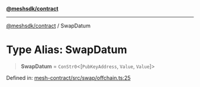 [**@meshsdk/contract**](../README.md)

***

[@meshsdk/contract](../globals.md) / SwapDatum

# Type Alias: SwapDatum

> **SwapDatum** = `ConStr0`\<\[`PubKeyAddress`, `Value`, `Value`\]\>

Defined in: [mesh-contract/src/swap/offchain.ts:25](https://github.com/MeshJS/mesh/blob/1abde1553cbd7cf2cf4e40197fc0de9e4a7d0f49/packages/mesh-contract/src/swap/offchain.ts#L25)
